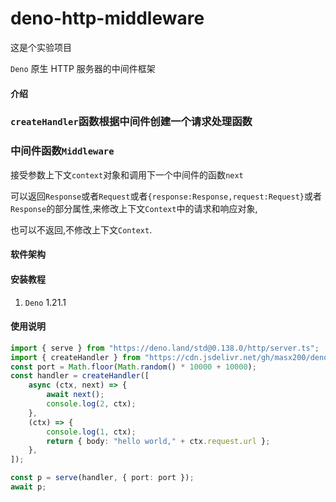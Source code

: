 # deno-http-middleware

这是个实验项目

`Deno` 原生 HTTP 服务器的中间件框架

#### 介绍

### `createHandler`函数根据中间件创建一个请求处理函数

### 中间件函数`Middleware`

接受参数上下文`context`对象和调用下一个中间件的函数`next`

可以返回`Response`或者`Request`或者`{response:Response,request:Request}`或者`Response`的部分属性,来修改上下文`Context`中的请求和响应对象,

也可以不返回,不修改上下文`Context`.

#### 软件架构

#### 安装教程

1. `Deno` 1.21.1

#### 使用说明

```ts
import { serve } from "https://deno.land/std@0.138.0/http/server.ts";
import { createHandler } from "https://cdn.jsdelivr.net/gh/masx200/deno-http-middleware@master/mod.ts";
const port = Math.floor(Math.random() * 10000 + 10000);
const handler = createHandler([
    async (ctx, next) => {
        await next();
        console.log(2, ctx);
    },
    (ctx) => {
        console.log(1, ctx);
        return { body: "hello world," + ctx.request.url };
    },
]);

const p = serve(handler, { port: port });
await p;
```
